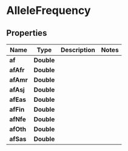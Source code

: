 

# AlleleFrequency


## Properties

| Name | Type | Description | Notes |
|------------ | ------------- | ------------- | -------------|
|**af** | **Double** |  |  |
|**afAfr** | **Double** |  |  |
|**afAmr** | **Double** |  |  |
|**afAsj** | **Double** |  |  |
|**afEas** | **Double** |  |  |
|**afFin** | **Double** |  |  |
|**afNfe** | **Double** |  |  |
|**afOth** | **Double** |  |  |
|**afSas** | **Double** |  |  |



